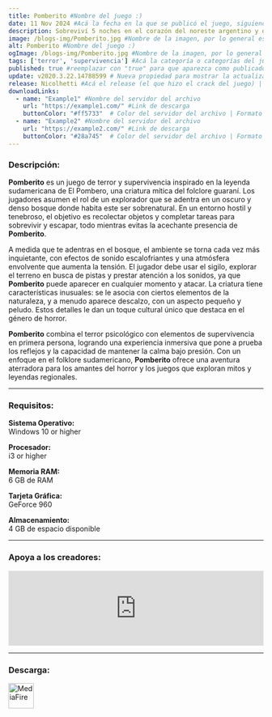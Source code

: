 ```yaml
---
title: Pomberito #Nombre del juego :)
date: 11 Nov 2024 #Acá la fecha en la que se publicó el juego, siguiendo este formato: Dia "30", Mes "Oct", Año "2024" = como debe quedar: 30 Oct 2024
description: Sobreviví 5 noches en el corazón del noreste argentino y descubrí la verdad detrás de los escalofriantes relatos del Pombero en un mundo donde el folclore se encuentra con el terror. #Acá una mini descripción del juego
image: /blogs-img/Pomberito.jpg #Nombre de la imagen, por lo general es exactamente el mismo nombre que el juego excluyendo lo ":" (Dos puntos)
alt: Pomberito #Nombre del juego :)
ogImage: /blogs-img/Pomberito.jpg #Nombre de la imagen, por lo general es exactamente el mismo nombre que el juego excluyendo lo ":" (Dos puntos)
tags: ['terror', 'supervivencia'] #Acá la categoría o categorías del juego, si es más de una se coloca en este formato: ['categoría1', 'categoría2']
published: true #reemplazar con "true" para que aparezca como publicado
update: v2020.3.22.14788599 # Nueva propiedad para mostrar la actualización | Formato: v1.0.0
release: Nicolhetti #Acá el release (el que hizo el crack del juego) | Formato: Nicolhetti
downloadLinks:
  - name: "Example1" #Nombre del servidor del archivo
    url: "https://example1.com/" #Link de descarga
    buttonColor: "#ff5733"  # Color del servidor del archivo | Formato hexadecimal | MediaFire: #0171F0 | Buzzheavier: #FF6600 |
  - name: "Example2" #Nombre del servidor del archivo
    url: "https://example2.com/" #Link de descarga
    buttonColor: "#28a745"  # Color del servidor del archivo | Formato hexadecimal | MediaFire: #0171F0 | Buzzheavier: #FF6600 |
---
```


<!--En VSCode seleccionando una palabra, por ejemplo: "Pomberito" y apretando Ctrl+F2 se seleccionan todas las palabras iguales-->

### Descripción:
**Pomberito** es un juego de terror y supervivencia inspirado en la leyenda sudamericana de El Pombero, una criatura mítica del folclore guaraní. Los jugadores asumen el rol de un explorador que se adentra en un oscuro y denso bosque donde habita este ser sobrenatural. En un entorno hostil y tenebroso, el objetivo es recolectar objetos y completar tareas para sobrevivir y escapar, todo mientras evitas la acechante presencia de **Pomberito**.

A medida que te adentras en el bosque, el ambiente se torna cada vez más inquietante, con efectos de sonido escalofriantes y una atmósfera envolvente que aumenta la tensión. El jugador debe usar el sigilo, explorar el terreno en busca de pistas y prestar atención a los sonidos, ya que **Pomberito** puede aparecer en cualquier momento y atacar. La criatura tiene características inusuales: se le asocia con ciertos elementos de la naturaleza, y a menudo aparece descalzo, con un aspecto pequeño y peludo. Estos detalles le dan un toque cultural único que destaca en el género de horror.

**Pomberito** combina el terror psicológico con elementos de supervivencia en primera persona, logrando una experiencia inmersiva que pone a prueba los reflejos y la capacidad de mantener la calma bajo presión. Con un enfoque en el folklore sudamericano, **Pomberito** ofrece una aventura aterradora para los amantes del horror y los juegos que exploran mitos y leyendas regionales.
<!--Prompt para Chat-GPT: Hazme una descripción para el juego "Pomberito" y cada que menciones "Pomberito" ponlo en negrita -->

---

### Requisitos:
**Sistema Operativo:**  
Windows 10 or higher

**Procesador:**  
i3 or higher

**Memoria RAM:**  
6 GB de RAM

**Tarjeta Gráfica:**  
GeForce 960

**Almacenamiento:**  
4 GB de espacio disponible

<!--Si falta o sobra un requisito se quita o se agrega manteniendo el mismo formato-->

---

### Apoya a los creadores:
<iframe src="https://store.steampowered.com/widget/2761100/" frameborder="0" style="background-color: transparent; width: 100% !important; aspect-ratio: 646 / 190;"></iframe>

<!--Reemplazar los numeros (AppID) del juego (en este caso 2761100) por el numero (AppID) correspondiente con el juego a publicar-->
<!--El AppID se encuentra en la URL del Juego en Steam-->

---

### Descarga:

[<img src="https://gist.github.com/cxmeel/0dbc95191f239b631c3874f4ccf114e2/raw/download.svg" alt="MediaFire" height="50" />](https://www.mediafire.com/file/8abw2zv1ny1mmjo/Pomberito_-_By_Nicolhetti_Projects.zip/file)

<!-- # se debe reemplazar por el link de descarga-->

<!--MediaFire se debe reemplazar por el servicio donde está subido el juego-->
